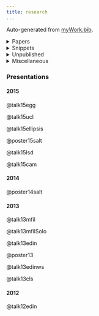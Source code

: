 ```yaml
---
title: research 
...
```


Auto-generated from [myWork.bib](https://github.com/patrl/patrl.github.io/blob/redesign/bib/myWork.bib).

<details>
<summary>Papers</summary>

@paper17jos

@paper16wccfl

@paper15cls

</details>


<details>

<summary>Snippets</Summary>

@snippet17

@snippet15

</details>

<details>
<summary>Unpublished</summary>

@unpub17thesis

</details>

<details>
<summary>Miscellaneous</summary>
</details>

### Presentations

#### 2015

@talk15egg

@talk15ucl

@talk15ellipsis

@poster15salt

@talk15lsd

@talk15cam

#### 2014

@poster14salt

#### 2013

@talk13mfil

@talk13mfilSolo

@talk13edin

@poster13

@talk13edinws

@talk13cls

#### 2012

@talk12edin
